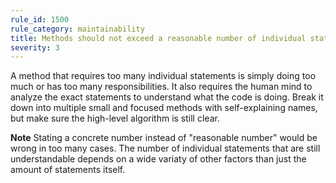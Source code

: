 ```yaml
---
rule_id: 1500
rule_category: maintainability
title: Methods should not exceed a reasonable number of individual statements
severity: 3
---
```

A method that requires too many individual statements is simply doing too much or has too many responsibilities. It also requires the human mind to analyze the exact statements to understand what the code is doing. Break it down into multiple small and focused methods with self-explaining names, but make sure the high-level algorithm is still clear.

**Note** Stating a concrete number instead of "reasonable number" would be wrong in too many cases. The number of individual statements that are still understandable depends on a wide variaty of other factors than just the amount of statements itself.
